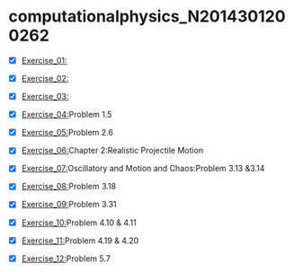 # computationalphysics_N2014301200262
- [x] [Exercise_01:](https://github.com/xiongpeiyu/computationalphysics_N2014301200262/edit/master/README.md)
  
- [x] [Exercise_02:](https://www.zybuluo.com/peiyu/note/503102)
  
- [x] [Exercise_03:](https://www.zybuluo.com/peiyu/note/512685)
  
- [x] [Exercise_04:](https://www.zybuluo.com/peiyu/note/524578)Problem 1.5
  
- [x] [Exercise_05:](https://www.zybuluo.com/peiyu/note/533883)Problem 2.6
  
- [x] [Exercise_06:](https://www.zybuluo.com/peiyu/note/541764)Chapter 2:Realistic Projectile Motion
  
- [x] [Exercise_07:](https://www.zybuluo.com/peiyu/note/550179)Oscillatory and Motion and Chaos:Problem 3.13 &3.14
  
- [x] [Exercise_08:](https://www.zybuluo.com/peiyu/note/565544)Problem 3.18

- [x] [Exercise_09:](https://www.zybuluo.com/peiyu/note/573550)Problem 3.31

- [x] [Exercise_10:](https://www.zybuluo.com/peiyu/note/581496)Problem 4.10 & 4.11

- [x] [Exercise_11:](https://www.zybuluo.com/peiyu/note/589738)Problem 4.19 & 4.20

- [x] [Exercise_12:](https://www.zybuluo.com/peiyu/note/597556)Problem 5.7
